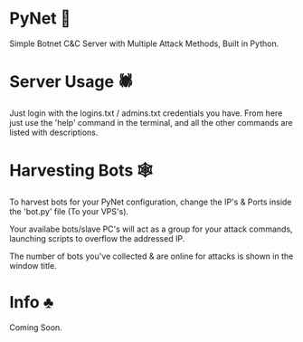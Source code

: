 # PyNet 🔪
Simple Botnet C&amp;C Server with Multiple Attack Methods, Built in Python.

# Server Usage 🕷
Just login with the logins.txt / admins.txt credentials you have. 
From here just use the 'help' command in the terminal, and all the other commands are listed with descriptions.

# Harvesting Bots 🕸
To harvest bots for your PyNet configuration, change the IP's & Ports inside the 'bot.py' file (To your VPS's).

Your availabe bots/slave PC's will act as a group for your attack commands, launching scripts to overflow the addressed IP.

The number of bots you've collected & are online for attacks is shown in the window title.

# Info ♣
Coming Soon.
